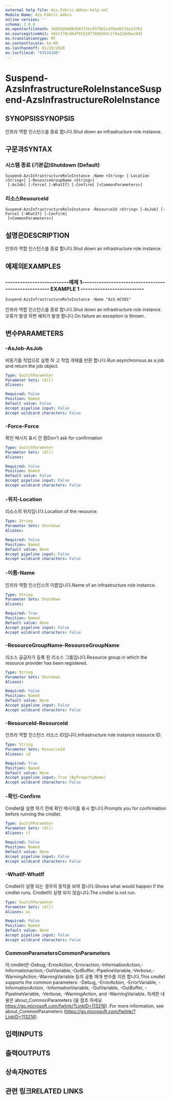 ```yaml
---
external help file: Azs.Fabric.Admin-help.xml
Module Name: Azs.Fabric.Admin
online version: ''
schema: 2.0.0
ms.openlocfilehash: 348582b008d50371bc937961cd76edbf1ba13762
ms.sourcegitcommit: 4d2c178cd6df9151877b08d54c1f4a228dbec9d1
ms.translationtype: MT
ms.contentlocale: ko-KR
ms.lasthandoff: 01/29/2020
ms.locfileid: "93524100"
---
```

# <span data-ttu-id="62cba-101">Suspend-AzsInfrastructureRoleInstance</span><span class="sxs-lookup"><span data-stu-id="62cba-101">Suspend-AzsInfrastructureRoleInstance</span></span>

## <span data-ttu-id="62cba-102">SYNOPSIS</span><span class="sxs-lookup"><span data-stu-id="62cba-102">SYNOPSIS</span></span>
<span data-ttu-id="62cba-103">인프라 역할 인스턴스를 종료 합니다.</span><span class="sxs-lookup"><span data-stu-id="62cba-103">Shut down an infrastructure role instance.</span></span>

## <span data-ttu-id="62cba-104">구문과</span><span class="sxs-lookup"><span data-stu-id="62cba-104">SYNTAX</span></span>

### <span data-ttu-id="62cba-105">시스템 종료 (기본값)</span><span class="sxs-lookup"><span data-stu-id="62cba-105">Shutdown (Default)</span></span>
```
Suspend-AzsInfrastructureRoleInstance -Name <String> [-Location <String>] [-ResourceGroupName <String>]
 [-AsJob] [-Force] [-WhatIf] [-Confirm] [<CommonParameters>]
```

### <span data-ttu-id="62cba-106">리소스</span><span class="sxs-lookup"><span data-stu-id="62cba-106">ResourceId</span></span>
```
Suspend-AzsInfrastructureRoleInstance -ResourceId <String> [-AsJob] [-Force] [-WhatIf] [-Confirm]
 [<CommonParameters>]
```

## <span data-ttu-id="62cba-107">설명은</span><span class="sxs-lookup"><span data-stu-id="62cba-107">DESCRIPTION</span></span>
<span data-ttu-id="62cba-108">인프라 역할 인스턴스를 종료 합니다.</span><span class="sxs-lookup"><span data-stu-id="62cba-108">Shut down an infrastructure role instance.</span></span>

## <span data-ttu-id="62cba-109">예제의</span><span class="sxs-lookup"><span data-stu-id="62cba-109">EXAMPLES</span></span>

### <span data-ttu-id="62cba-110">--------------------------예제 1--------------------------</span><span class="sxs-lookup"><span data-stu-id="62cba-110">-------------------------- EXAMPLE 1 --------------------------</span></span>
```
Suspend-AzsInfrastructureRoleInstance -Name "AzS-ACS01"
```

<span data-ttu-id="62cba-111">인프라 역할 인스턴스를 종료 합니다.</span><span class="sxs-lookup"><span data-stu-id="62cba-111">Shut down an infrastructure role instance.</span></span>
<span data-ttu-id="62cba-112">오류가 발생 하면 예외가 발생 합니다.</span><span class="sxs-lookup"><span data-stu-id="62cba-112">On failure an exception is thrown.</span></span>

## <span data-ttu-id="62cba-113">변수</span><span class="sxs-lookup"><span data-stu-id="62cba-113">PARAMETERS</span></span>

### <span data-ttu-id="62cba-114">-AsJob</span><span class="sxs-lookup"><span data-stu-id="62cba-114">-AsJob</span></span>
<span data-ttu-id="62cba-115">비동기를 작업으로 실행 하 고 작업 개체를 반환 합니다.</span><span class="sxs-lookup"><span data-stu-id="62cba-115">Run asynchronous as a job and return the job object.</span></span>

```yaml
Type: SwitchParameter
Parameter Sets: (All)
Aliases: 

Required: False
Position: Named
Default value: False
Accept pipeline input: False
Accept wildcard characters: False
```

### <span data-ttu-id="62cba-116">-Force</span><span class="sxs-lookup"><span data-stu-id="62cba-116">-Force</span></span>
<span data-ttu-id="62cba-117">확인 메시지 표시 안 함</span><span class="sxs-lookup"><span data-stu-id="62cba-117">Don't ask for confirmation</span></span>

```yaml
Type: SwitchParameter
Parameter Sets: (All)
Aliases: 

Required: False
Position: Named
Default value: False
Accept pipeline input: False
Accept wildcard characters: False
```

### <span data-ttu-id="62cba-118">-위치</span><span class="sxs-lookup"><span data-stu-id="62cba-118">-Location</span></span>
<span data-ttu-id="62cba-119">리소스의 위치입니다.</span><span class="sxs-lookup"><span data-stu-id="62cba-119">Location of the resource.</span></span>

```yaml
Type: String
Parameter Sets: Shutdown
Aliases: 

Required: False
Position: Named
Default value: None
Accept pipeline input: False
Accept wildcard characters: False
```

### <span data-ttu-id="62cba-120">-이름</span><span class="sxs-lookup"><span data-stu-id="62cba-120">-Name</span></span>
<span data-ttu-id="62cba-121">인프라 역할 인스턴스의 이름입니다.</span><span class="sxs-lookup"><span data-stu-id="62cba-121">Name of an infrastructure role instance.</span></span>

```yaml
Type: String
Parameter Sets: Shutdown
Aliases: 

Required: True
Position: Named
Default value: None
Accept pipeline input: False
Accept wildcard characters: False
```

### <span data-ttu-id="62cba-122">-ResourceGroupName</span><span class="sxs-lookup"><span data-stu-id="62cba-122">-ResourceGroupName</span></span>
<span data-ttu-id="62cba-123">리소스 공급자가 등록 된 리소스 그룹입니다.</span><span class="sxs-lookup"><span data-stu-id="62cba-123">Resource group in which the resource provider has been registered.</span></span>

```yaml
Type: String
Parameter Sets: Shutdown
Aliases: 

Required: False
Position: Named
Default value: None
Accept pipeline input: False
Accept wildcard characters: False
```

### <span data-ttu-id="62cba-124">-ResourceId</span><span class="sxs-lookup"><span data-stu-id="62cba-124">-ResourceId</span></span>
<span data-ttu-id="62cba-125">인프라 역할 인스턴스 리소스 ID입니다.</span><span class="sxs-lookup"><span data-stu-id="62cba-125">Infrastructure role instance resource ID.</span></span>

```yaml
Type: String
Parameter Sets: ResourceId
Aliases: id

Required: True
Position: Named
Default value: None
Accept pipeline input: True (ByPropertyName)
Accept wildcard characters: False
```

### <span data-ttu-id="62cba-126">-확인</span><span class="sxs-lookup"><span data-stu-id="62cba-126">-Confirm</span></span>
<span data-ttu-id="62cba-127">Cmdlet을 실행 하기 전에 확인 메시지를 표시 합니다.</span><span class="sxs-lookup"><span data-stu-id="62cba-127">Prompts you for confirmation before running the cmdlet.</span></span>

```yaml
Type: SwitchParameter
Parameter Sets: (All)
Aliases: cf

Required: False
Position: Named
Default value: None
Accept pipeline input: False
Accept wildcard characters: False
```

### <span data-ttu-id="62cba-128">-WhatIf</span><span class="sxs-lookup"><span data-stu-id="62cba-128">-WhatIf</span></span>
<span data-ttu-id="62cba-129">Cmdlet이 실행 되는 경우의 동작을 보여 줍니다.</span><span class="sxs-lookup"><span data-stu-id="62cba-129">Shows what would happen if the cmdlet runs.</span></span>
<span data-ttu-id="62cba-130">Cmdlet이 실행 되지 않습니다.</span><span class="sxs-lookup"><span data-stu-id="62cba-130">The cmdlet is not run.</span></span>

```yaml
Type: SwitchParameter
Parameter Sets: (All)
Aliases: wi

Required: False
Position: Named
Default value: None
Accept pipeline input: False
Accept wildcard characters: False
```

### <span data-ttu-id="62cba-131">CommonParameters</span><span class="sxs-lookup"><span data-stu-id="62cba-131">CommonParameters</span></span>
<span data-ttu-id="62cba-132">이 cmdlet은-Debug,-ErrorAction,-Erroraction,-InformationAction,-Informationaction,-OutVariable,-OutBuffer,-PipelineVariable,-Verbose,-WarningAction,-WarningVariable 등의 공통 매개 변수를 지원 합니다.</span><span class="sxs-lookup"><span data-stu-id="62cba-132">This cmdlet supports the common parameters: -Debug, -ErrorAction, -ErrorVariable, -InformationAction, -InformationVariable, -OutVariable, -OutBuffer, -PipelineVariable, -Verbose, -WarningAction, and -WarningVariable.</span></span> <span data-ttu-id="62cba-133">자세한 내용은 about_CommonParameters (을 참조 하세요 https://go.microsoft.com/fwlink/?LinkID=113216) .</span><span class="sxs-lookup"><span data-stu-id="62cba-133">For more information, see about_CommonParameters (https://go.microsoft.com/fwlink/?LinkID=113216).</span></span>

## <span data-ttu-id="62cba-134">입력</span><span class="sxs-lookup"><span data-stu-id="62cba-134">INPUTS</span></span>

## <span data-ttu-id="62cba-135">출력</span><span class="sxs-lookup"><span data-stu-id="62cba-135">OUTPUTS</span></span>

## <span data-ttu-id="62cba-136">상속자</span><span class="sxs-lookup"><span data-stu-id="62cba-136">NOTES</span></span>

## <span data-ttu-id="62cba-137">관련 링크</span><span class="sxs-lookup"><span data-stu-id="62cba-137">RELATED LINKS</span></span>


